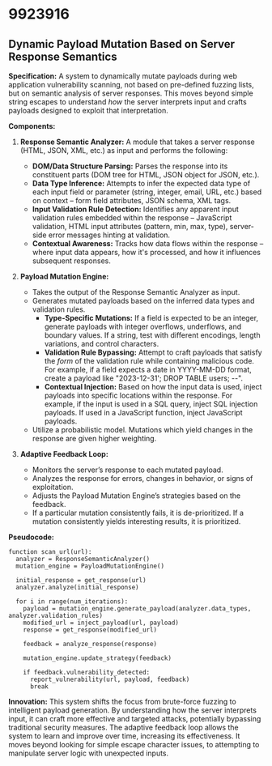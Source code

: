 # 9923916

## Dynamic Payload Mutation Based on Server Response Semantics

**Specification:** A system to dynamically mutate payloads during web application vulnerability scanning, not based on pre-defined fuzzing lists, but on semantic analysis of server responses. This moves beyond simple string escapes to understand *how* the server interprets input and crafts payloads designed to exploit that interpretation.

**Components:**

1.  **Response Semantic Analyzer:** A module that takes a server response (HTML, JSON, XML, etc.) as input and performs the following:
    *   **DOM/Data Structure Parsing:** Parses the response into its constituent parts (DOM tree for HTML, JSON object for JSON, etc.).
    *   **Data Type Inference:**  Attempts to infer the expected data type of each input field or parameter (string, integer, email, URL, etc.) based on context – form field attributes, JSON schema, XML tags.
    *   **Input Validation Rule Detection:** Identifies any apparent input validation rules embedded within the response – JavaScript validation, HTML input attributes (pattern, min, max, type), server-side error messages hinting at validation.
    *   **Contextual Awareness:** Tracks how data flows within the response – where input data appears, how it's processed, and how it influences subsequent responses.

2.  **Payload Mutation Engine:**
    *   Takes the output of the Response Semantic Analyzer as input.
    *   Generates mutated payloads based on the inferred data types and validation rules.
        *   **Type-Specific Mutations:** If a field is expected to be an integer, generate payloads with integer overflows, underflows, and boundary values. If a string, test with different encodings, length variations, and control characters.
        *   **Validation Rule Bypassing:**  Attempt to craft payloads that satisfy the *form* of the validation rule while containing malicious code. For example, if a field expects a date in YYYY-MM-DD format, create a payload like "2023-12-31'; DROP TABLE users; --".
        *   **Contextual Injection:**  Based on how the input data is used, inject payloads into specific locations within the response. For example, if the input is used in a SQL query, inject SQL injection payloads. If used in a JavaScript function, inject JavaScript payloads.
    *   Utilize a probabilistic model. Mutations which yield changes in the response are given higher weighting.

3.  **Adaptive Feedback Loop:**
    *   Monitors the server’s response to each mutated payload.
    *   Analyzes the response for errors, changes in behavior, or signs of exploitation.
    *   Adjusts the Payload Mutation Engine’s strategies based on the feedback.
    *   If a particular mutation consistently fails, it is de-prioritized. If a mutation consistently yields interesting results, it is prioritized.

**Pseudocode:**

```
function scan_url(url):
  analyzer = ResponseSemanticAnalyzer()
  mutation_engine = PayloadMutationEngine()
  
  initial_response = get_response(url)
  analyzer.analyze(initial_response)
  
  for i in range(num_iterations):
    payload = mutation_engine.generate_payload(analyzer.data_types, analyzer.validation_rules)
    modified_url = inject_payload(url, payload)
    response = get_response(modified_url)
    
    feedback = analyze_response(response)
    
    mutation_engine.update_strategy(feedback)
    
    if feedback.vulnerability_detected:
      report_vulnerability(url, payload, feedback)
      break

```

**Innovation:** This system shifts the focus from brute-force fuzzing to intelligent payload generation. By understanding how the server interprets input, it can craft more effective and targeted attacks, potentially bypassing traditional security measures. The adaptive feedback loop allows the system to learn and improve over time, increasing its effectiveness. It moves beyond looking for simple escape character issues, to attempting to manipulate server logic with unexpected inputs.